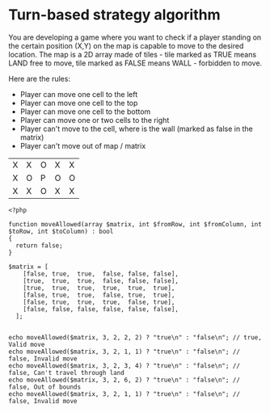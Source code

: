 # Turn-based strategy algorithm

You are developing a game where you want to check if a player standing on the certain position (X,Y) on the map is capable to move to the desired location. The map is a 2D array made of tiles - tile marked as TRUE means LAND free to move, tile marked as FALSE means WALL - forbidden to move.  

Here are the rules:
- Player can move one cell to the left
- Player can move one cell to the top
- Player can move one cell to the bottom
- Player can move one or two cells to the right
- Player can't move to the cell, where is the wall (marked as false in the matrix)
- Player can't move out of map / matrix


|  |  |  |  |  |
|---|---|---|---|---|
| X | X | O | X | X |
| X | O | P | O | O |
| X | X | O | X | X |

```
<?php

function moveAllowed(array $matrix, int $fromRow, int $fromColumn, int $toRow, int $toColumn) : bool
{
  return false;
}

$matrix = [
    [false, true,  true,  false, false, false],
    [true,  true,  true,  false, false, false],
    [true,  true,  true,  true,  true,  true],
    [false, true,  true,  false, true,  true],
    [false, true,  true,  true,  false, true],
    [false, false, false, false, false, false],
  ];
  

echo moveAllowed($matrix, 3, 2, 2, 2) ? "true\n" : "false\n"; // true, Valid move
echo moveAllowed($matrix, 3, 2, 1, 1) ? "true\n" : "false\n"; // false, Invalid move
echo moveAllowed($matrix, 3, 2, 3, 4) ? "true\n" : "false\n"; // false, Can't travel through land
echo moveAllowed($matrix, 3, 2, 6, 2) ? "true\n" : "false\n"; // false, Out of bounds
echo moveAllowed($matrix, 3, 2, 1, 1) ? "true\n" : "false\n"; // false, Invalid move
```
